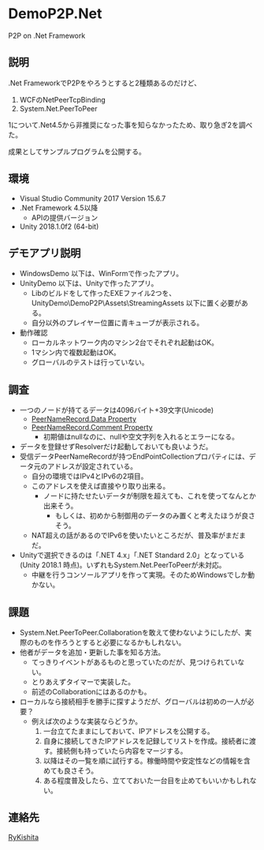# DemoP2P.Net

P2P on .Net Framework

## 説明

.Net FrameworkでP2Pをやろうとすると2種類あるのだけど、

1. WCFのNetPeerTcpBinding
2. System.Net.PeerToPeer

1について.Net4.5から非推奨になった事を知らなかったため、取り急ぎ2を調べた。

成果としてサンプルプログラムを公開する。

## 環境

- Visual Studio Community 2017 Version 15.6.7
- .Net Framework 4.5以降
  - APIの提供バージョン
- Unity 2018.1.0f2 (64-bit)

## デモアプリ説明

- WindowsDemo 以下は、WinFormで作ったアプリ。
- UnityDemo 以下は、Unityで作ったアプリ。
  - Libのビルドをして作ったEXEファイル2つを、UnityDemo\DemoP2P\Assets\StreamingAssets 以下に置く必要がある。
  - 自分以外のプレイヤー位置に青キューブが表示される。
- 動作確認
  - ローカルネットワーク内のマシン2台でそれぞれ起動はOK。
  - 1マシン内で複数起動はOK。
  - グローバルのテストは行っていない。

## 調査

- 一つのノードが持てるデータは4096バイト+39文字(Unicode)
  - [PeerNameRecord.Data Property](https://docs.microsoft.com/ja-jp/dotnet/api/system.net.peertopeer.peernamerecord.data)
  - [PeerNameRecord.Comment Property](https://docs.microsoft.com/ja-jp/dotnet/api/system.net.peertopeer.peernamerecord.comment)
    - 初期値はnullなのに、nullや空文字列を入れるとエラーになる。
- データを登録せずResolverだけ起動しておいても良いようだ。
- 受信データPeerNameRecordが持つEndPointCollectionプロパティには、データ元のアドレスが設定されている。
  - 自分の環境ではIPv4とIPv6の2項目。
  - このアドレスを使えば直接やり取り出来る。
    - ノードに持たせたいデータが制限を超えても、これを使ってなんとか出来そう。
      - もしくは、初めから制御用のデータのみ置くと考えたほうが良さそう。
  - NAT超えの話があるのでIPv6を使いたいところだが、普及率がまだまだ。
- Unityで選択できるのは「.NET 4.x」「.NET Standard 2.0」となっている(Unity 2018.1 時点)。いずれもSystem.Net.PeerToPeerが未対応。
  - 中継を行うコンソールアプリを作って実現。そのためWindowsでしか動かない。

## 課題

- System.Net.PeerToPeer.Collaborationを敢えて使わないようにしたが、実際のものを作ろうとすると必要になるかもしれない。
- 他者がデータを追加・更新した事を知る方法。
  - てっきりイベントがあるものと思っていたのだが、見つけられていない。
  - とりあえずタイマーで実装した。
  - 前述のCollaborationにはあるのかも。
- ローカルなら接続相手を勝手に探すようだが、グローバルは初めの一人が必要？
  - 例えば次のような実装ならどうか。
    1. 一台立てたままにしておいて、IPアドレスを公開する。
    1. 自身に接続してきたIPアドレスを記録してリストを作成。接続者に渡す。接続側も持っていたら内容をマージする。
    1. 以降はその一覧を順に試行する。稼働時間や安定性などの情報を含めても良さそう。
    1. ある程度普及したら、立てておいた一台目を止めてもいいかもしれない。

## 連絡先

[RyKishita](https://twitter.com/RyKishita)
